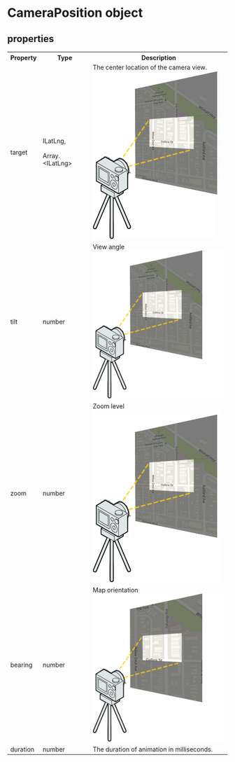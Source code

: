 # CameraPosition object

## properties


<table>
  <tr>
    <th>Property</th>
    <th>Type</th>
    <th>Description</th>
  </tr>
  <tr>
    <td>target</td>
    <td>
      ILatLng,<br>
      <br>
      Array.&lt;ILatLng&gt;
    </td>
    <td>
      The center location of the camera view.
      <br>
      <img src="./target.gif">
  </tr>
  <tr>
    <td>tilt</td>
    <td>number</td>
    <td>
      View angle
      <br>
      <img src="./tilt.gif">
    </td>
  </tr>
  <tr>
    <td>zoom</td>
    <td>number</td>
    <td>
      Zoom level
      <br>
      <img src="./zoom.gif">
    </td>
  </tr>
  <tr>
    <td>bearing</td>
    <td>number</td>
    <td>
      Map orientation
      <br>
      <img src="./bearing.gif">
    </td>
  </tr>
  <tr>
    <td>duration</td>
    <td>number</td>
    <td>The duration of animation in milliseconds.</td>
  </tr>
</table>
